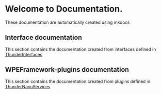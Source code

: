 # Welcome to Documentation.
These documentation are automatically created using mkdocs

## Interface documentation
This section contains the documentation created from interfaces defined in [ThunderInterfaces](https://github.com/rdkcentral/ThunderInterfaces)

## WPEFramework-plugins documentation
This section contains the documentation created from plugins defined in [ThunderNanoServices](https://github.com/rdkcentral/ThunderNanoServices)
